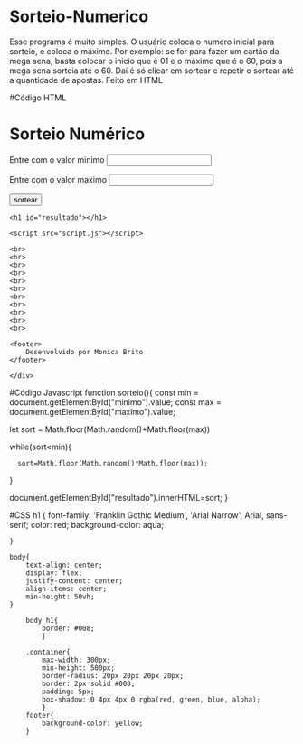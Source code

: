 # Sorteio-Numerico
 Esse programa é muito simples. O usuário coloca o numero inicial para sorteio, e coloca o máximo. Por exemplo: se for para fazer um cartão da mega sena, basta colocar o inicio que é 01 e o máximo que é o 60, pois a mega sena sorteia até o 60. Daí é só clicar em sortear  e repetir o sortear até a quantidade de apostas. Feito em HTML

#Código HTML
<!DOCTYPE html>
<html lang="pt-br">
    <head>
      <meta charset="UTF-8">
      <meta name="viewport" content="width=device-width, initial-scale=1.0">
      <title>Sorteio online</title>
      <link href="style.css" rel="stylesheet" type="text/css"/>
</head>
<body>
    <div class="container">
        <h1>Sorteio Numérico</h1>
    <p>Entre com o valor minimo <input type="number" name="minimo" id="minimo"></p>
    <p>Entre com o valor maximo <input type="number" name="maximo" id="maximo"></p>
    <button onclick="sorteio()">sortear</button>

    <h1 id="resultado"></h1>

    <script src="script.js"></script> 

    <br>
    <br>
    <br>
    <br>
    <br>
    <br>
    <br>
    <br>
    <br>
    <br>
    <br>

    <footer>
        Desenvolvido por Monica Brito
    </footer>

    </div>
      
</body>

</html>

#Código Javascript
function sorteio(){
   const min = document.getElementById("minimo").value;
   const max = document.getElementById("maximo").value;
   
   let sort = Math.floor(Math.random()*Math.floor(max))

   while(sort<min){

      sort=Math.floor(Math.random()*Math.floor(max));
   }

   document.getElementById("resultado").innerHTML=sort;
}

#CSS
h1 {
    font-family: 'Franklin Gothic Medium', 'Arial Narrow', Arial, sans-serif;
    color: red;
    background-color: aqua;

    }

    body{
        text-align: center;
        display: flex;
        justify-content: center;
        align-items: center;
        min-height: 50vh;
    }

        body h1{
            border: #008;    
            }

        .container{
            max-width: 300px;
            min-height: 500px;
            border-radius: 20px 20px 20px 20px;
            border: 2px solid #008;
            padding: 5px;
            box-shadow: 0 4px 4px 0 rgba(red, green, blue, alpha);
            }
        footer{
            background-color: yellow;
        }

        
    

    

    
    

